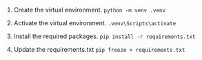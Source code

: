 1. Create the virtual environment.
```python -m venv .venv```

2. Activate the virtual environment.
```.venv\Scripts\activate```

3. Install the required packages.
```pip install -r requirements.txt```

4. Update the requirements.txt
```pip freeze > requirements.txt```
